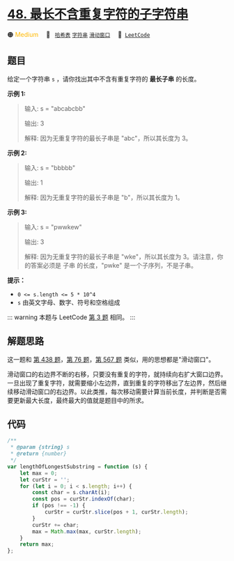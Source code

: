 # [48. 最长不含重复字符的子字符串](https://leetcode.cn/problems/zui-chang-bu-han-zhong-fu-zi-fu-de-zi-zi-fu-chuan-lcof)

🟠 <font color=#ffb800>Medium</font>&emsp; 🔖&ensp; [`哈希表`](/tag/hash-table.md) [`字符串`](/tag/string.md) [`滑动窗口`](/tag/sliding-window.md)&emsp; 🔗&ensp;[`LeetCode`](https://leetcode.cn/problems/zui-chang-bu-han-zhong-fu-zi-fu-de-zi-zi-fu-chuan-lcof)

## 题目

给定一个字符串 `s` ，请你找出其中不含有重复字符的 **最长子串** 的长度。

**示例 1:**

> 输入: s = "abcabcbb"
>
> 输出: 3
>
> 解释: 因为无重复字符的最长子串是 "abc"，所以其长度为 3。

**示例 2:**

> 输入: s = "bbbbb"
>
> 输出: 1
>
> 解释: 因为无重复字符的最长子串是 "b"，所以其长度为 1。

**示例 3:**

> 输入: s = "pwwkew"
>
> 输出: 3
>
> 解释: 因为无重复字符的最长子串是 "wke"，所以其长度为 3。请注意，你的答案必须是 子串 的长度，"pwke" 是一个子序列，不是子串。

**提示：**

- `0 <= s.length <= 5 * 10^4`
- `s` 由英文字母、数字、符号和空格组成

::: warning
本题与 LeetCode [第 3 题](../problem/0003.md) 相同。
:::

## 解题思路

这一题和 [第 438 题](../problem/0438.md)，[第 76 题](../problem/0076.md)，[第 567 题](../problem/0567.md) 类似，用的思想都是"滑动窗口"。

滑动窗口的右边界不断的右移，只要没有重复的字符，就持续向右扩大窗口边界。一旦出现了重复字符，就需要缩小左边界，直到重复的字符移出了左边界，然后继续移动滑动窗口的右边界。以此类推，每次移动需要计算当前长度，并判断是否需要更新最大长度，最终最大的值就是题目中的所求。

## 代码

```javascript
/**
 * @param {string} s
 * @return {number}
 */
var lengthOfLongestSubstring = function (s) {
	let max = 0;
	let curStr = '';
	for (let i = 0; i < s.length; i++) {
		const char = s.charAt(i);
		const pos = curStr.indexOf(char);
		if (pos !== -1) {
			curStr = curStr.slice(pos + 1, curStr.length);
		}
		curStr += char;
		max = Math.max(max, curStr.length);
	}
	return max;
};
```
